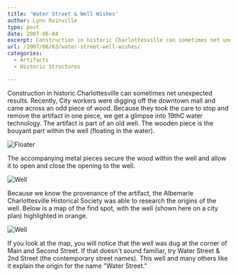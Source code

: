 ```yaml
---
title: 'Water Street & Well Wishes'
author: Lynn Rainville
type: post
date: 2007-06-04
excerpt: Construction in historic Charlottesville can sometimes net unexpected results...
url: /2007/06/03/water-street-well-wishes/
categories:
  - Artifacts
  - Historic Structures

---
```

Construction in historic Charlottesville can sometimes net unexpected results.
Recently, City workers were digging off the downtown mall and came across an odd
piece of wood. Because they took the care to stop and remove the artifact in one
piece, we get a glimpse into 19thC water technology. The artifact is part of an
old well. The wooden piece is the bouyant part within the well (floating in the
water).

![Floater](/media/2007/05/wackywell1.jpg)

The accompanying metal pieces secure the wood within the well and allow
it to open and close the opening to the well.


![Well](/media/2007/05/wackywell2.jpg)

Because we know the provenance of
the artifact, the Albemarle Charlottesville Historical Society was able to
research the origins of the well. Below is a map of the find spot, with the well
(shown here on a city plan) highlighted in orange.

![Well](/media/2007/05/wackywellmap.jpg)


If you look at the map, you will notice that the well was dug at the corner of Main and Second Street. If that doesn't sound familiar, try Water Street & 2nd Street (the contemporary street names). This well and many others like it explain the origin for the name "Water Street."
